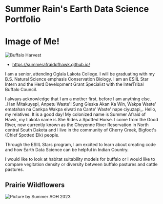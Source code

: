 
# Summer Rain's Earth Data Science Portfolio
# Image of Me!
![Buffalo Harvest](https://github.com/SummerAfraidofHawk/SummerAfraidofHawk.github.io/assets/166641847/86011932-2105-4322-9b2e-23ccd9348d29)

* https://summerafraidofhawk.github.io/

<p> I am a senior, attending Oglala Lakota College.  I will be graduating with my B.S. Natural Science emphasis Conservation Biology.  I am an ESIIL Star Intern and the Herd Development Grant Specialist with the InterTribal Buffalo Council. </p>

<p> I always acknowledge that I am a mother first, before I am anything else. _Han Mitakuyepi, Anpetu Waste'! Sung Gleska Akan Ka Win, Wakpa Waste' ematahan na Cankpa Wakpa elwati na Cante' Waste' nape ciyuzapi_.  Hello, my relatives. It is a good day!  My colonized name is Summer Afraid of Hawk, my Lakota name is She Rides a Spotted Horse. I come from the Good River, now currently known as the Cheyenne River Reservation in North central South Dakota and I live in the community of Cherry Creek, Bigfoot's (Chief Spotted Elk) people. </p>

<p> Through the ESIIL Stars program, I am excited to learn about creating code and how Earth Data Science can be helpful in Indian Country. </p>

<p> I would like to look at habitat suitability models for buffalo or I would like to compare vegitation density or diversity between buffalo pastures and cattle pastures. </p>

## Prairie Wildflowers

![Picture by Summer AOH 2023](https://github.com/SummerAfraidofHawk/SummerAfraidofHawk.github.io/assets/166641847/425d24a7-ce51-4b85-bb1a-07d890ae2a89)

